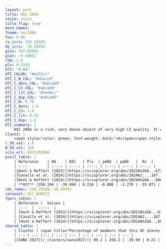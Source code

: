 ```yaml
---
layout: post
title: HSC 2866
style: style
title_flag: true
more_names: 
fname: hsc2866
fov: 0.06
ra_icrs: 258.19389
de_icrs: -39.99392
glon: 347.05665
glat: -0.48652
r50: 1.8
plx: 0.2159
UTI: "0.69"
UTI_COLOR: "#e2f2cc"
UTI_C_N_COL: "#d2ecc9"
UTI_C_dens_COL: "#a6cab9"
UTI_C_C3_COL: "#a6cab9"
UTI_C_lit_COL: "#fee8cc"
UTI_C_dup_COL: "#a6cab9"
UTI_C_N: 0.76
UTI_C_dens: 1.0
UTI_C_C3: 1.0
UTI_C_lit: 0.33
UTI_C_dup: 1.0
UTI_summary: |
    HSC 2866 is a rich, very dense object of very high C3 quality. It was recently reported in the literature. This object shares a large percentage of members with a later reported entry.
class3: |
    <span style="color: green; font-weight: bold;">A</span><span style="color: green; font-weight: bold;">A</span>
r_50_val: 1.8
N_50_val: 129
scix_url: HSC%202866
posit_table: |
    | Reference    | RA    | DEC   | Plx  | pmRA  | pmDE   |  Rv  |
    | :---         | :---: | :---: | :---: | :---: | :---: | :---: |
    |[Hunt & Reffert (2023)](https://scixplorer.org/abs/2023A%26A...673A.114H) | 258.189 | -39.998 | 0.225 | -0.809 | -2.278 | -26.632 |
    |[Cavallo et al. (2024)](https://scixplorer.org/abs/2024AJ....167...12C) | 258.21 | -39.987 | 0.227 | -- | -- | -- |
    |[Hunt & Reffert (2024)](https://scixplorer.org/abs/2024A%26A...686A..42H) | 258.189 | -39.998 | 0.225 | -0.809 | -2.278 | -26.632 |
    | **UCC** |258.194 | -39.994 | 0.216 | -0.808 | -2.276 | -35.071 | 
cds_radec: 258.19389,-39.99392
carousel: UCC_HUNT23
fpars_table: |
    | Reference |  Values |
    | :---  |  :---:  |
    | [Hunt & Reffert (2023)](https://scixplorer.org/abs/2023A%26A...673A.114H) | `AV50=4.773, diffAV50=2.748, MOD50=12.897, logAge50=7.493` |
    | [Cavallo et al. (2024)](https://scixplorer.org/abs/2024AJ....167...12C) | `AV50=5.41, dMod50=12.16, logAge50=7.92, [Fe/H]50=-0.05` |
    | [Hunt & Reffert (2024)](https://scixplorer.org/abs/2024A%26A...686A..42H) | `MassJ=4420.33` |
shared_table: |
    | Cluster | <span title="Percentage of members that this OC shares with the ones listed">%</span>   | RA   | DEC   | Plx   | pmRA  | pmDE  | Rv | UTI |
    | :-: | :-: |:-: | :-: | :-: | :-: | :-: | :-: | :-: |
    |[CWNU 2927](/_clusters/cwnu2927/)| 99.2 | 258.2 | -39.99 | 0.21 | -0.79 | -2.29 | -35.22 |0.15 |
---
```

